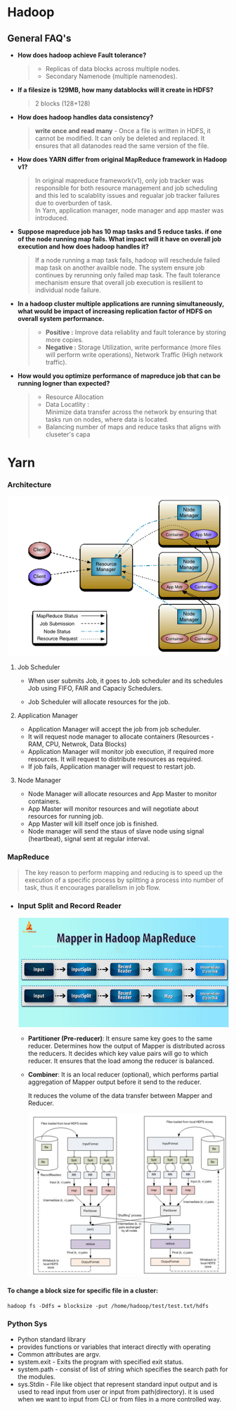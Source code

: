 # Hadoop

## General FAQ's
- **How does hadoop achieve Fault tolerance?**
    > * Replicas of data blocks across multiple nodes.
    > * Secondary Namenode (multiple namenodes).

- **If a filesize is 129MB, how many datablocks will it create in HDFS?**
    > 2 blocks (128+128)

- **How does hadoop handles data consistency?**
    > **write once and read many** - Once a file is written in HDFS, it cannot be modified. It can only be deleted and replaced. It ensures that all datanodes read the same version of the file.

- **How does YARN differ from original MapReduce framework in Hadoop v1?**

    > In original mapreduce framework(v1), only job tracker was responsible for both resource management and job scheduling and this led to scalablity issues and regualar job tracker failures due to overburden of task.
    \
    In Yarn, application manager, node manager and app master was introduced.

- **Suppose mapreduce job has 10 map tasks and 5 reduce tasks. if one of the node running map fails. What impact will it have on overall job execution and how does hadoop handles it?**

    > If a node running a map task fails, hadoop will reschedule failed map task on another availble node.
    The system ensure job continues by rerunning only failed map task. The fault tolerance mechanism ensure that overall job execution is resilient to individual node failure.

- **In a hadoop cluster multiple applications are running simultaneously, what would be impact of increasing replication factor of HDFS on overall system performance.**

    > * **Positive :** Improve data reliablity and fault tolerance by storing more copies.
    > * **Negative :** Storage Utilization, write performance (more files will perform write operations), Network Traffic (High network traffic).

- **How would you optimize performance of mapreduce job that can be running logner than expected?**

    > * Resource Allocation
    > * Data Locatlity : \
             Minimize data transfer across the network by ensuring that tasks run on nodes, where data is located.
    > * Balancing number of maps and reduce tasks that aligns with cluseter's capa




# Yarn
### Architecture
![alt text](img/image-3.png)

1. Job Scheduler
    * When user submits Job, it goes to Job scheduler and its schedules Job using FIFO, FAIR and Capaciy Schedulers.

    * Job Scheduler will allocate resources for the job.

2. Application Manager
    * Application Manager will accept the job from job scheduler.
    * It will request node manager to allocate containers (Resources - RAM, CPU, Netwrok, Data Blocks)
    * Application Manager will monitor job execution, if required more resources. It will request to distribute resources as required.
    * If job fails, Application manager will request to restart job.

3. Node Manager
    * Node Manager will allocate resources and App Master to monitor containers.
    * App Master will monitor resources and will negotiate about resources for running job.
    * App Master will kill itself once job is finished.
    * Node manager will send the staus of slave node using signal (heartbeat), signal sent at regular interval.

### MapReduce
> The key reason to perform mapping and reducing is to speed up the execution of a specific process by splitting a process into number of task, thus it encourages parallelism in job flow. 

* ### Input Split and Record Reader

    ![alt text](img/image5.png)

    *  **Partitioner (Pre-reducer)**: It ensure same key goes to the same reducer. Determines how the output of Mapper is distributed across the reducers. It decides which key value pairs will go to which reducer. It ensures that the load among the reducer is balanced.

    * **Combiner**: It is an local reducer (optional), which performs partial aggregation of Mapper output before it send to the reducer.
    
        It reduces the volume of the data transfer between Mapper and Reducer.

        ![alt text](img/image6.PNG)


#### To change a block size for specific file in a cluster:
```
hadoop fs -Ddfs = blocksize -put /home/hadoop/test/test.txt/hdfs
```


### Python Sys
* Python standard library
* provides functions or variables that interact directly with operating
* Common attributes are argv.
* system.exit - Exits the program with specified exit status.
* system.path - consist of list of string which specifies the search path for the modules.
* sys.Stdin - File like object that represent standard input output and is used to read input from user or input from path(directory). it is used when we want to input from CLI or from files in a more controlled way.